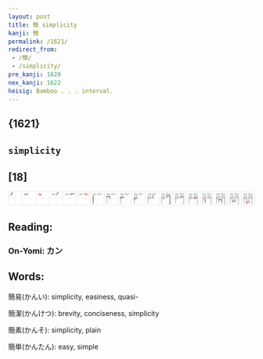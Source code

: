 ```yaml
---
layout: post
title: 簡 simplicity
kanji: 簡
permalink: /1621/
redirect_from:
 - /簡/
 - /simplicity/
pre_kanji: 1620
nex_kanji: 1622
heisig: Bamboo . . . interval.
---
```


## {1621}

## `simplicity`

## [18]

<div class="stroke"><img src="../images/E7B0A1.png" /></div>

## Reading:

### On-Yomi: カン

## Words:

簡易(かんい): simplicity, easiness, quasi-

簡潔(かんけつ): brevity, conciseness, simplicity

簡素(かんそ): simplicity, plain

簡単(かんたん): easy, simple
